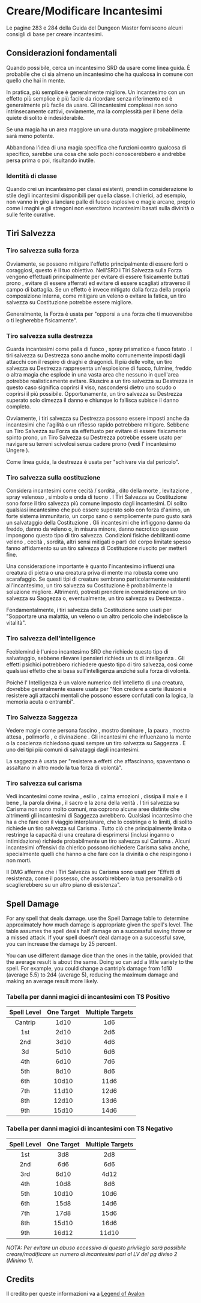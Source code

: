 # Creare/Modificare Incantesimi

Le pagine 283 e 284 della Guida del Dungeon Master forniscono alcuni consigli di base per creare incantesimi.

## Considerazioni fondamentali

Quando possibile, cerca un incantesimo SRD da usare come linea guida. È probabile che ci sia almeno un incantesimo che ha qualcosa in comune con quello che hai in mente.

In pratica, più semplice è generalmente migliore. Un incantesimo con un effetto più semplice è più facile da ricordare senza riferimento ed è generalmente più facile da usare. Gli incantesimi complessi non sono intrinsecamente cattivi, ovviamente, ma la complessità per il bene della quiete di solito è indesiderabile.

Se una magia ha un area maggiore un una durata maggiore probabilmente sarà meno potente.

Abbandona l'idea di una magia specifica che funzioni contro qualcosa di specifico, sarebbe una cosa che solo pochi conoscerebbero e andrebbe persa prima o poi, risultando inutile.

### Identità di classe

Quando crei un incantesimo per classi esistenti, prendi in considerazione lo stile degli incantesimi disponibili per quella classe. I chierici, ad esempio, non vanno in giro a lanciare palle di fuoco esplosive o magie arcane, proprio come i maghi e gli stregoni non esercitano incantesimi basati sulla divinità o sulle ferite curative.

## Tiri Salvezza

### Tiro salvezza sulla forza

Ovviamente, se possono mitigare l'effetto principalmente di essere forti o coraggiosi, questo è il tuo obiettivo. Nell'SRD i Tiri Salvezza sulla Forza vengono effettuati principalmente per evitare di essere fisicamente buttati prono , evitare di essere afferrati ed evitare di essere scagliati attraverso il campo di battaglia. Se un effetto è invece mitigato dalla forza della propria composizione interna, come mitigare un veleno o evitare la fatica, un tiro salvezza su Costituzione potrebbe essere migliore.

Generalmente, la Forza è usata per "opporsi a una forza che ti muoverebbe o ti legherebbe fisicamente".

### Tiro salvezza sulla destrezza

Guarda incantesimi come palla di fuoco , spray prismatico e fuoco fatato . I tiri salvezza su Destrezza sono anche molto comunemente imposti dagli attacchi con il respiro di draghi e dragonidi. Il più delle volte, un tiro salvezza su Destrezza rappresenta un'esplosione di fuoco, fulmine, freddo o altra magia che esplode in una vasta area che nessuno in quell'area potrebbe realisticamente evitare. Riuscire a un tiro salvezza su Destrezza in questo caso significa coprirsi il viso, nascondersi dietro uno scudo o coprirsi il più possibile. Opportunamente, un tiro salvezza su Destrezza superato solo dimezza il danno e chiunque lo fallisca subisce il danno completo.

Ovviamente, i tiri salvezza su Destrezza possono essere imposti anche da incantesimi che l'agilità o un riflesso rapido potrebbero mitigare. Sebbene un Tiro Salvezza su Forza sia effettuato per evitare di essere fisicamente spinto prono, un Tiro Salvezza su Destrezza potrebbe essere usato per navigare su terreni scivolosi senza cadere prono (vedi l' incantesimo Ungere ).

Come linea guida, la destrezza è usata per "schivare via dal pericolo".

### Tiro salvezza sulla costituzione

Considera incantesimi come cecità / sordità , dito della morte , levitazione , spray velenoso , simbolo e onda di tuono . I Tiri Salvezza su Costituzione sono forse il tiro salvezza più comune imposto dagli incantesimi. Di solito qualsiasi incantesimo che può essere superato solo con forza d'animo, un forte sistema immunitario, un corpo sano o semplicemente puro gusto sarà un salvataggio della Costituzione . Gli incantesimi che infliggono danno da freddo, danno da veleno o, in misura minore, danno necrotico spesso impongono questo tipo di tiro salvezza. Condizioni fisiche debilitanti come veleno , cecità , sordità, altri sensi mitigati o parti del corpo limitate spesso fanno affidamento su un tiro salvezza di Costituzione riuscito per metterli fine.

Una considerazione importante è quanto l'incantesimo influenzi una creatura di pietra o una creatura priva di mente ma robusta come uno scarafaggio. Se questi tipi di creature sembrano particolarmente resistenti all'incantesimo, un tiro salvezza su Costituzione è probabilmente la soluzione migliore. Altrimenti, potresti prendere in considerazione un tiro salvezza su Saggezza o, eventualmente, un tiro salvezza su Destrezza .

Fondamentalmente, i tiri salvezza della Costituzione sono usati per "Sopportare una malattia, un veleno o un altro pericolo che indebolisce la vitalità".

### Tiro salvezza dell'intelligence

Feeblemind è l'unico incantesimo SRD che richiede questo tipo di salvataggio, sebbene rilevare i pensieri richieda un ts di intelligenza . Gli effetti psichici potrebbero richiedere questo tipo di tiro salvezza, così come qualsiasi effetto che si basa sull'intelligenza anziché sulla forza di volontà.

Poiché l' Intelligenza è un valore numerico dell'intelletto di una creatura, dovrebbe generalmente essere usata per "Non credere a certe illusioni e resistere agli attacchi mentali che possono essere confutati con la logica, la memoria acuta o entrambi".

### Tiro Salvezza Saggezza

Vedere magie come persona fascino , mostro dominare , la paura , mostro attesa , polimorfo , e divinazione . Gli incantesimi che influenzano la mente o la coscienza richiedono quasi sempre un tiro salvezza su Saggezza . È uno dei tipi più comuni di salvataggi dagli incantesimi.

La saggezza è usata per "resistere a effetti che affascinano, spaventano o assaltano in altro modo la tua forza di volontà".

### Tiro salvezza sul carisma

Vedi incantesimi come rovina , esilio , calma emozioni , dissipa il male e il bene , la parola divina , il sacro e la zona della verità . I tiri salvezza su Carisma non sono molto comuni, ma coprono alcune aree distinte che altrimenti gli incantesimi di Saggezza avrebbero. Qualsiasi incantesimo che ha a che fare con il viaggio interplanare, che lo costringa o lo limiti, di solito richiede un tiro salvezza sul Carisma . Tutto ciò che principalmente limita o restringe la capacità di una creatura di esprimersi (inclusi inganno o intimidazione) richiede probabilmente un tiro salvezza sul Carisma . Alcuni incantesimi offensivi da chierico possono richiedere Carisma salva anche, specialmente quelli che hanno a che fare con la divinità o che respingono i non morti.

Il DMG afferma che i Tiri Salvezza su Carisma sono usati per "Effetti di resistenza, come il possesso, che assorbirebbero la tua personalità o ti scaglierebbero su un altro piano di esistenza".

## Spell Damage

For any spell that deals damage. use the Spell Damage table to determine approximately how much damage is appropriate given the spell's level. The table assumes the spell deals half damage on a successful saving throw or a missed attack. If your spell doesn't deal damage on a successful save, you can increase the damage by 25 percent.

You can use different damage dice than the ones in the table, provided that the average result is about the same. Doing so can add a little variety to the spell. For example, you could change a cantrip’s damage from 1d10 (average 5.5) to 2d4 (average 5), reducing the maximum damage and making an average result more likely.

### Tabella per danni magici di incantesimi con TS Positivo

| Spell Level | One Target | Multiple Targets |
|:-----------:|:----------:|:----------------:|
| Cantrip | 1d10 | 1d6 | 
| 1st | 2d10 | 2d6 |
| 2nd | 3d10 | 4d6 |
| 3d | 5d10 | 6d6 |
| 4th | 6d10 | 7d6 |
| 5th | 8d10 | 8d6 |
| 6th | 10d10 | 11d6 |
| 7th | 11d10 | 12d6 |
| 8th | 12d10 | 13d6 |
| 9th | 15d10 | 14d6 |

### Tabella per danni magici di incantesimi con TS Negativo

| Spell Level | One Target | Multiple Targets |
|:-----------:|:----------:|:----------------:|
| 1st | 3d8 | 2d8 |
| 2nd | 6d6 | 6d6 |
| 3rd | 6d10 | 4d12 |
| 4th | 10d8 | 8d6 |
| 5th | 10d10 | 10d6 |
| 6th | 15d8 | 14d6 |
| 7th | 17d8 | 15d6 |
| 8th | 15d10 | 16d6 |
| 9th | 16d12 | 11d10 |

<i>NOTA: Per evitare un abuso eccessivo di questo privilegio sarà possibile creare/modificare un numero di incantesimi pari al LV del pg diviso 2 (Minimo 1).</i>

## <b> Credits </b>

Il credito per queste informazioni va a [Legend of Avalon](https://legendofavalon.forumfree.it/?t=77891277)